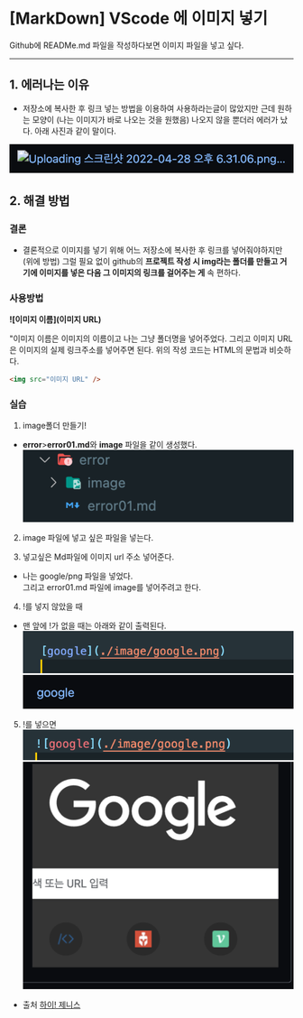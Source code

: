 # [MarkDown] VScode 에 이미지 넣기

Github에 READMe.md 파일을 작성하다보면 이미지 파일을 넣고 싶다.

---

## 1. 에러나는 이유

- 저장소에 복사한 후 링크 넣는 방법을 이용하여 사용하라는글이 많았지만
  근데 원하는 모양이 (나는 이미지가 바로 나오는 것을 원했음) 나오지 않을 뿐더러 에러가 났다. 아래 사진과 같이 말이다.

![error01-1](./image/error01-1.png)

## 2. 해결 방법

### 결론

- 결론적으로 이미지를 넣기 위해 어느 저장소에 복사한 후 링크를 넣어줘야하지만 (위에 방법) 그럴 필요 없이 github의 **프로젝트 작성 시 img라는 폴더를 만들고 거기에 이미지를 넣은 다음 그 이미지의 링크를 걸어주는 게** 속 편하다.

### 사용방법

**![이미지 이름](이미지 URL)**

"이미지 이름은 이미지의 이름이고 나는 그냥 폴더명을 넣어주었다.
그리고 이미지 URL은 이미지의 실제 링크주소를 넣어주면 된다. 위의 작성 코드는 HTML의 문법과 비슷하다.

```html
<img src="이미지 URL" />
```

### 실습

1. image폴더 만들기!

- **error**>**error01.md**와 **image** 파일을 같이 생성했다.
  ![error01-1](./image/error02-3-01.png)

2. image 파일에 넣고 싶은 파일을 넣는다.

3. 넣고싶은 Md파일에 이미지 url 주소 넣어준다.

- 나는 google/png 파일을 넣었다. <br> 그리고 error01.md 파일에 image를 넣어주려고 한다.

4. !를 넣지 않았을 때

- 맨 앞에 !가 없을 때는 아래와 같이 출력된다.
  ![error01-1](./image/error02-3-02.png)
  ![error01-1](./image/error02-3-03.png)

5. !를 넣으면
   ![error01-1](./image/error02-3-04.png)
   ![error01-1](./image/error02-3-05.png)

- 출처
  [하이! 제니스](https://m.blog.naver.com/PostView.naver?isHttpsRedirect=true&blogId=chandong83&logNo=220812226888)
